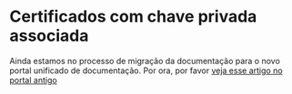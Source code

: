 ﻿# Certificados com chave privada associada

Ainda estamos no processo de migração da documentação para o novo portal unificado de documentação. Por ora, por favor
[veja esse artigo no portal antigo](http://pki.lacunasoftware.com/Help/html/3a2b7c97-807f-454e-9439-a658115f60da.htm)
